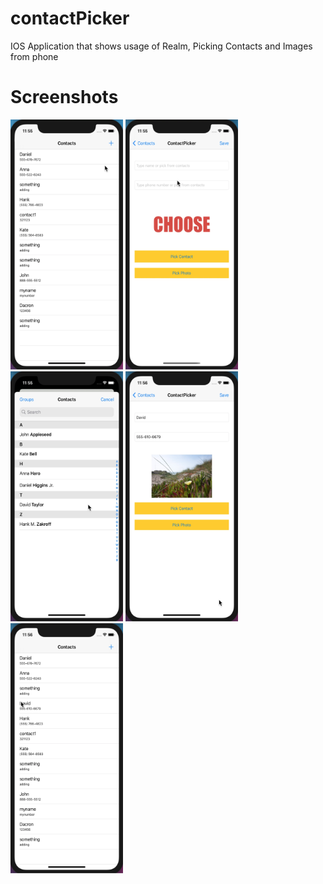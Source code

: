 # contactPicker

IOS Application that shows usage of Realm, Picking Contacts and Images from phone

# Screenshots

<img src="https://github.com/D4vr4n/contactPicker/blob/main/images/1.png" width="180" height="400" />

<img src="https://github.com/D4vr4n/contactPicker/blob/main/images/2.png" width="180" height="400" />

<img src="https://github.com/D4vr4n/contactPicker/blob/main/images/3.png" width="180" height="400" />

<img src="https://github.com/D4vr4n/contactPicker/blob/main/images/4.png" width="180" height="400" />

<img src="https://github.com/D4vr4n/contactPicker/blob/main/images/5.png" width="180" height="400" />
